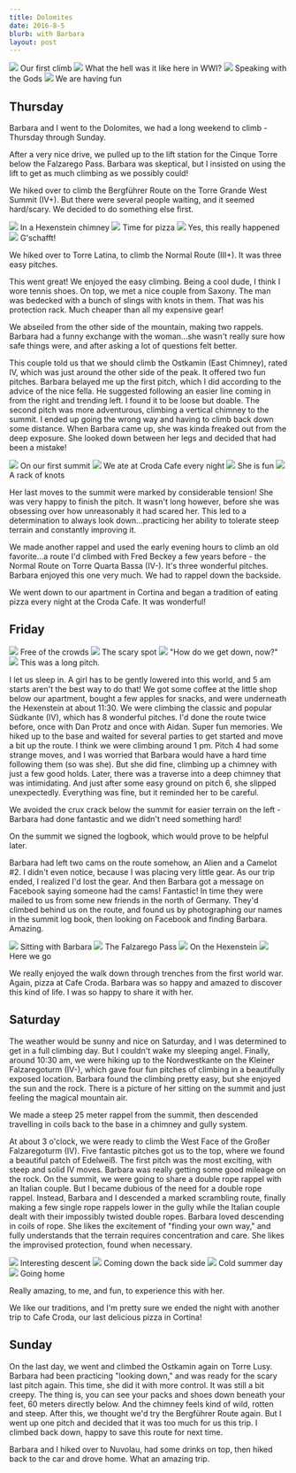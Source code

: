 ```yaml
---
title: Dolomites
date: 2016-8-5
blurb: with Barbara
layout: post
---
```


<a href='https://www.flickr.com/photos/55338612@N00/28470757324'>
<img src='https://farm9.static.flickr.com/8762/28470757324_6f68a5ef99_b.jpg'></a>
Our first climb



<a href='https://www.flickr.com/photos/55338612@N00/28473826423'>
<img src='https://farm8.static.flickr.com/7587/28473826423_c743ced3bd_b.jpg'></a>
What the hell was it like here in WWI?



<a href='https://www.flickr.com/photos/55338612@N00/28805598780'>
<img src='https://farm8.static.flickr.com/7775/28805598780_91996b74e8_b.jpg'></a>
Speaking with the Gods



<a href='https://www.flickr.com/photos/55338612@N00/28473816583'>
<img src='https://farm9.static.flickr.com/8024/28473816583_5c624b2868_b.jpg'></a>
We are having fun




## Thursday

Barbara and I went to the Dolomites, we had a long weekend to climb - Thursday through Sunday.

After a very nice drive, we pulled up to the lift station for the Cinque Torre
below the Falzarego Pass. Barbara was skeptical, but I insisted on using the lift to
get as much climbing as we possibly could!

We hiked over to climb the Bergführer Route on the Torre Grande West Summit (IV+).
But there were several people waiting, and it seemed hard/scary. We decided to
do something else first.

<a href='https://www.flickr.com/photos/55338612@N00/28987009852'>
<img src='https://farm9.static.flickr.com/8148/28987009852_17afc71db0_b.jpg'></a>
In a Hexenstein chimney



<a href='https://www.flickr.com/photos/55338612@N00/28473814893'>
<img src='https://farm9.static.flickr.com/8504/28473814893_31d8cda1ef_b.jpg'></a>
Time for pizza



<a href='https://www.flickr.com/photos/55338612@N00/29015134041'>
<img src='https://farm9.static.flickr.com/8023/29015134041_37fe1f9368_b.jpg'></a>
Yes, this really happened



<a href='https://www.flickr.com/photos/55338612@N00/28805629080'>
<img src='https://farm9.static.flickr.com/8406/28805629080_138721e945_b.jpg'></a>
G'schafft!



We hiked over to Torre Latina, to climb the Normal Route (III+). It was
three easy pitches.

This went great! We enjoyed the easy climbing. Being a cool dude, I think I wore
tennis shoes. On top, we met a nice couple from Saxony. The man was bedecked with
a bunch of slings with knots in them. That was his protection rack. Much cheaper than
all my expensive gear!

We abseiled from the other side of the mountain, making two rappels. Barbara had
a funny exchange with the woman...she wasn't really sure how safe things were, and
after asking a lot of questions felt better.

This couple told us that we should climb the Ostkamin (East Chimney), rated IV, which
was just around the other side of the peak. It offered two fun pitches. Barbara
belayed me up the first pitch, which I did according to the advice of the nice fella.
He suggested following an easier line coming in from the right and trending left.
I found it to be loose but doable. The second pitch was more adventurous, climbing
a vertical chimney to the summit. I ended up going the wrong way and having to climb
back down some distance. When Barbara came up, she was kinda freaked out from the
deep exposure. She looked down between her legs and decided that had been a mistake!

<a href='https://www.flickr.com/photos/55338612@N00/29059251366'>
<img src='https://farm9.static.flickr.com/8594/29059251366_9be09704fb_b.jpg'></a>
On our first summit



<a href='https://www.flickr.com/photos/55338612@N00/28473817843'>
<img src='https://farm9.static.flickr.com/8524/28473817843_380a36d5af_b.jpg'></a>
We ate at Croda Cafe every night



<a href='https://www.flickr.com/photos/55338612@N00/28473838023'>
<img src='https://farm9.static.flickr.com/8092/28473838023_4aaa62a157_b.jpg'></a>
She is fun



<a href='https://www.flickr.com/photos/55338612@N00/29091946715'>
<img src='https://farm8.static.flickr.com/7590/29091946715_7c503e2aff_b.jpg'></a>
A rack of knots



Her last moves to the summit were marked by considerable tension! She was very happy
to finish the pitch. It wasn't long however, before she was obsessing over how unreasonably
it had scared her. This led to a determination to always look down...practicing her
ability to tolerate steep terrain and constantly improving it.

We made another rappel and used the early evening hours to climb an old favorite...a
route I'd climbed with Fred Beckey a few years before - the Normal Route on
Torre Quarta Bassa (IV-). It's three wonderful pitches. Barbara enjoyed this one very
much. We had to rappel down the backside.

We went down to our apartment in Cortina and began a tradition of eating pizza every night
at the Croda Cafe. It was wonderful!

## Friday

<a href='https://www.flickr.com/photos/55338612@N00/29015206771'>
<img src='https://farm9.static.flickr.com/8633/29015206771_4971063a47_b.jpg'></a>
Free of the crowds



<a href='https://www.flickr.com/photos/55338612@N00/28805616890'>
<img src='https://farm9.static.flickr.com/8483/28805616890_5c30cf10ae_b.jpg'></a>
The scary spot



<a href='https://www.flickr.com/photos/55338612@N00/28987073332'>
<img src='https://farm9.static.flickr.com/8072/28987073332_6efe91a9f0_b.jpg'></a>
"How do we get down, now?"



<a href='https://www.flickr.com/photos/55338612@N00/29059300946'>
<img src='https://farm9.static.flickr.com/8102/29059300946_10448bea30_b.jpg'></a>
This was a long pitch.



I let us sleep in. A girl has to be gently lowered into this world, and 5 am starts
aren't the best way to do that! We got some coffee at the little shop below our apartment,
bought a few apples for snacks, and were underneath the Hexenstein at about 11:30.
We were climbing the classic and popular Südkante (IV), which has 8 wonderful pitches.
I'd done the route twice before, once with Dan Protz and once with Aidan. Super fun
memories. We hiked up to the base and waited for several parties to get started and move
a bit up the route. I think we were climbing around 1 pm. Pitch 4 had some strange moves,
and I was worried that Barbara would have a hard time following them (so was she). But
she did fine, climbing up a chimney with just a few good holds. Later, there was a 
traverse into a deep chimney that was intimidating. And just after some easy ground on
pitch 6, she slipped unexpectedly. Everything was fine, but it reminded her to be
careful.

We avoided the crux crack below the summit for easier terrain on the left - Barbara
had done fantastic and we didn't need something hard!

On the summit we signed the logbook, which would prove to be helpful later.

Barbara had left two cams on the route somehow, an Alien and a Camelot #2. I didn't even
notice, because I was placing very little gear. As our trip ended, I realized I'd lost the
gear. And then Barbara got a message on Facebook saying someone had the cams! Fantastic!
In time they were mailed to us from some new friends in the north of Germany. They'd climbed
behind us on the route, and found us by photographing our names in the summit log book, 
then looking on Facebook and finding Barbara. Amazing.

<a href='https://www.flickr.com/photos/55338612@N00/29015182331'>
<img src='https://farm9.static.flickr.com/8513/29015182331_afed8a6299_b.jpg'></a>
Sitting with Barbara



<a href='https://www.flickr.com/photos/55338612@N00/28473846843'>
<img src='https://farm9.static.flickr.com/8861/28473846843_50bb8743a0_b.jpg'></a>
The Falzarego Pass



<a href='https://www.flickr.com/photos/55338612@N00/29091962685'>
<img src='https://farm9.static.flickr.com/8311/29091962685_80048b0874_b.jpg'></a>
On the Hexenstein



<a href='https://www.flickr.com/photos/55338612@N00/28805611530'>
<img src='https://farm9.static.flickr.com/8396/28805611530_e9febc5d47_b.jpg'></a>
Here we go



We really enjoyed the walk down through trenches from the first world war. Again, pizza
at Cafe Croda. Barbara was so happy and amazed to discover this kind of life. I was so
happy to share it with her.

## Saturday

The weather would be sunny and nice on Saturday, and I was determined to get in a full
climbing day. But I couldn't wake my sleeping angel. Finally, around 10:30 am, we were 
hiking up to the
Nordwestkante on the Kleiner Falzaregoturm (IV-), which gave four fun pitches of climbing
in a beautifully exposed location. Barbara found the climbing pretty easy, but she enjoyed
the sun and the rock. There is a picture of her sitting on the summit and just feeling
the magical mountain air.

We made a steep 25 meter rappel from the summit, then descended travelling in coils back
to the base in a chimney and gully system.

At about 3 o'clock, we were ready to climb the West Face of the Großer Falzaregoturm (IV).
Five fantastic pitches got us to the top, where we found a beautiful patch of Edelweiß.
The first pitch was the most exciting, with steep and solid IV moves. Barbara was
really getting some good mileage on the rock. On the summit, we were going to share a
double rope rappel with an Italian couple. But I became dubious of the need for a double
rope rappel. Instead, Barbara and I descended a marked scrambling route, finally
making a few single rope rappels lower in the gully while the Italian couple dealt
with their impossibly twisted double ropes. Barbara loved descending in coils of rope.
She likes the excitement of "finding your own way," and fully understands that the
terrain requires concentration and care. She likes the improvised protection, found
when necessary.

<a href='https://www.flickr.com/photos/55338612@N00/28473874213'>
<img src='https://farm9.static.flickr.com/8707/28473874213_cea24a175a_b.jpg'></a>
Interesting descent



<a href='https://www.flickr.com/photos/55338612@N00/28473849263'>
<img src='https://farm9.static.flickr.com/8479/28473849263_4b612af5bf_b.jpg'></a>
Coming down the back side



<a href='https://www.flickr.com/photos/55338612@N00/29015145891'>
<img src='https://farm9.static.flickr.com/8324/29015145891_be505d6c9a_b.jpg'></a>
Cold summer day



<a href='https://www.flickr.com/photos/55338612@N00/29059346986'>
<img src='https://farm9.static.flickr.com/8679/29059346986_54e60b63b4_b.jpg'></a>
Going home



Really amazing, to me, and fun, to experience this with her.

We like our traditions, and I'm pretty sure we ended the night with another trip
to Cafe Croda, our last delicious pizza in Cortina!

## Sunday

On the last day, we went and climbed the Ostkamin again on Torre Lusy.
Barbara had been practicing "looking down," and was ready for the scary last pitch
again. This time, she did it with more control. It was still a bit creepy. The thing
is, you can see your packs and shoes down beneath your feet, 60 meters directly below.
And the chimney feels kind of wild, rotten and steep. After this, we thought we'd try
the Bergführer Route again. But I went up one pitch and decided that it was too much
for us this trip. I climbed back down, happy to save this route for next time.

Barbara and I hiked over to Nuvolau, had some drinks on top, then hiked back to the car
and drove home. What an amazing trip.



